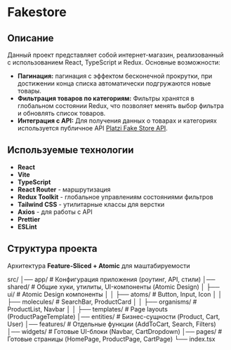 # Fakestore


## Описание
Данный проект представляет собой интернет-магазин, реализованный с использованием React, TypeScript и Redux. Основные возможности:
- **Пагинация:** пагинация с эффектом бесконечной прокрутки, при достижении конца списка автоматически подгружаются новые товары.
- **Фильтрация товаров по категориям:** Фильтры хранятся в глобальном состоянии Redux, что позволяет менять выбор фильтра и обновлять список товаров.
- **Интеграция с API:** Для получения данных о товарах и категориях используется публичное API [Platzi Fake Store API](https://fakeapi.platzi.com/en).


## Используемые технологии
- **React**
- **Vite**
- **TypeScript**
- **React Router** - маршрутизация
- **Redux Toolkit** - глобальное управлениям состояниями фильтров
- **Tailwind CSS** - утилитарные классы для верстки
- **Axios** - для работы с API
- **Prettier**
- **ESLint**


## Структура проекта
Архитектура **Feature-Sliced + Atomic** для маштабируемости

src/ 
│── app/ # Конфигурация приложения (роутинг, API, стили) 
│── shared/ # Общие хуки, утилиты, UI-компоненты (Atomic Design) 
│ ├── ui/ # Atomic Design компоненты 
│ │ ├── atoms/ # Button, Input, Icon 
│ │ ├── molecules/ # SearchBar, ProductCard 
│ │ ├── organisms/ # ProductList, Navbar 
│ │ ├── templates/ # Page layouts (ProductPageTemplate) 
│── entities/ # Бизнес-сущности (Product, Cart, User) 
│── features/ # Отдельные функции (AddToCart, Search, Filters) 
│── widgets/ # Готовые UI-блоки (Navbar, CartDropdown) 
│── pages/ # Готовые страницы (HomePage, ProductPage, CartPage) 
└── index.tsx